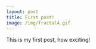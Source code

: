 ```yaml
---
layout: post
title: First post!
image: /img/fractal4.gif
---
```


This is my first post, how exciting!
